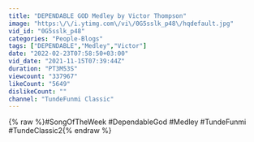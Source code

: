 ```yaml
---
title: "DEPENDABLE GOD Medley by Victor Thompson"
image: "https:\/\/i.ytimg.com\/vi\/0G5sslk_p48\/hqdefault.jpg"
vid_id: "0G5sslk_p48"
categories: "People-Blogs"
tags: ["DEPENDABLE","Medley","Victor"]
date: "2022-02-23T07:58:50+03:00"
vid_date: "2021-11-15T07:39:44Z"
duration: "PT3M53S"
viewcount: "337967"
likeCount: "5649"
dislikeCount: ""
channel: "TundeFunmi Classic"
---
```

{% raw %}#SongOfTheWeek #DependableGod #Medley #TundeFunmi #TundeClassic2{% endraw %}
